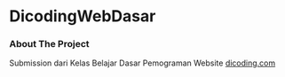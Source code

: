 # DicodingWebDasar
 
### About The Project
Submission dari Kelas Belajar Dasar Pemograman Website [dicoding.com](https://dicoding.com/)
